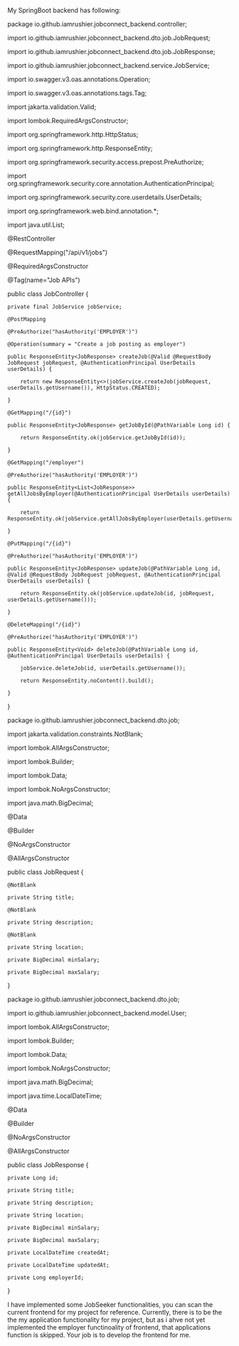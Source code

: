 My SpringBoot backend has following:

package io.github.iamrushier.jobconnect_backend.controller;

import io.github.iamrushier.jobconnect_backend.dto.job.JobRequest;

import io.github.iamrushier.jobconnect_backend.dto.job.JobResponse;

import io.github.iamrushier.jobconnect_backend.service.JobService;

import io.swagger.v3.oas.annotations.Operation;

import io.swagger.v3.oas.annotations.tags.Tag;

import jakarta.validation.Valid;

import lombok.RequiredArgsConstructor;

import org.springframework.http.HttpStatus;

import org.springframework.http.ResponseEntity;

import org.springframework.security.access.prepost.PreAuthorize;

import org.springframework.security.core.annotation.AuthenticationPrincipal;

import org.springframework.security.core.userdetails.UserDetails;

import org.springframework.web.bind.annotation.\*;

import java.util.List;

@RestController

@RequestMapping("/api/v1/jobs")

@RequiredArgsConstructor

@Tag(name="Job APIs")

public class JobController {

    private final JobService jobService;

    @PostMapping

    @PreAuthorize("hasAuthority('EMPLOYER')")

    @Operation(summary = "Create a job posting as employer")

    public ResponseEntity<JobResponse> createJob(@Valid @RequestBody JobRequest jobRequest, @AuthenticationPrincipal UserDetails userDetails) {

        return new ResponseEntity<>(jobService.createJob(jobRequest, userDetails.getUsername()), HttpStatus.CREATED);

    }

    @GetMapping("/{id}")

    public ResponseEntity<JobResponse> getJobById(@PathVariable Long id) {

        return ResponseEntity.ok(jobService.getJobById(id));

    }

    @GetMapping("/employer")

    @PreAuthorize("hasAuthority('EMPLOYER')")

    public ResponseEntity<List<JobResponse>> getAllJobsByEmployer(@AuthenticationPrincipal UserDetails userDetails) {

        return ResponseEntity.ok(jobService.getAllJobsByEmployer(userDetails.getUsername()));

    }

    @PutMapping("/{id}")

    @PreAuthorize("hasAuthority('EMPLOYER')")

    public ResponseEntity<JobResponse> updateJob(@PathVariable Long id, @Valid @RequestBody JobRequest jobRequest, @AuthenticationPrincipal UserDetails userDetails) {

        return ResponseEntity.ok(jobService.updateJob(id, jobRequest, userDetails.getUsername()));

    }

    @DeleteMapping("/{id}")

    @PreAuthorize("hasAuthority('EMPLOYER')")

    public ResponseEntity<Void> deleteJob(@PathVariable Long id, @AuthenticationPrincipal UserDetails userDetails) {

        jobService.deleteJob(id, userDetails.getUsername());

        return ResponseEntity.noContent().build();

    }

}

package io.github.iamrushier.jobconnect_backend.dto.job;

import jakarta.validation.constraints.NotBlank;

import lombok.AllArgsConstructor;

import lombok.Builder;

import lombok.Data;

import lombok.NoArgsConstructor;

import java.math.BigDecimal;

@Data

@Builder

@NoArgsConstructor

@AllArgsConstructor

public class JobRequest {

    @NotBlank

    private String title;

    @NotBlank

    private String description;

    @NotBlank

    private String location;

    private BigDecimal minSalary;

    private BigDecimal maxSalary;

}

package io.github.iamrushier.jobconnect_backend.dto.job;

import io.github.iamrushier.jobconnect_backend.model.User;

import lombok.AllArgsConstructor;

import lombok.Builder;

import lombok.Data;

import lombok.NoArgsConstructor;

import java.math.BigDecimal;

import java.time.LocalDateTime;

@Data

@Builder

@NoArgsConstructor

@AllArgsConstructor

public class JobResponse {

    private Long id;

    private String title;

    private String description;

    private String location;

    private BigDecimal minSalary;

    private BigDecimal maxSalary;

    private LocalDateTime createdAt;

    private LocalDateTime updatedAt;

    private Long employerId;

}

I have implemented some JobSeeker functionalities, you can scan the current frontend for my project for reference. Currently, there is to be the the my application functionality for my project, but as i ahve not yet implemented the employer functinoality of frontend, that applications function is skipped. Your job is to develop the frontend for me.
